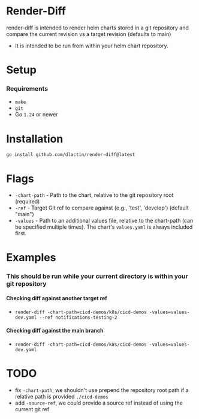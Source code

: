 # Render-Diff
render-diff is intended to render helm charts stored in a git repository and compare the current revision vs a target revision (defaults to main)
* It is intended to be run from within your helm chart repository.

# Setup
### Requirements
* `make`
* `git`
* Go `1.24` or newer

# Installation

`go install github.com/dlactin/render-diff@latest`

# Flags

* `-chart-path` - Path to the chart, relative to the git repository root (required)
* `-ref` - Target Git ref to compare against (e.g., 'test', 'develop') (default "main")
* `-values` - Path to an additional values file, relative to the chart-path (can be specified multiple times). The chart's `values.yaml` is always included first.

# Examples

### This should be run while your current directory is within your git repository

#### Checking diff against another target ref
* ```render-diff -chart-path=cicd-demos/k8s/cicd-demos -values=values-dev.yaml --ref notifications-testing-2```
#### Checking diff against the main branch
* ```render-diff -chart-path=cicd-demos/k8s/cicd-demos -values=values-dev.yaml```


# TODO

* fix `-chart-path`, we shouldn't use prepend the repository root path if a relative path is provided `./cicd-demos`
* add `-source-ref`, we could provide a source ref instead of using the current git ref